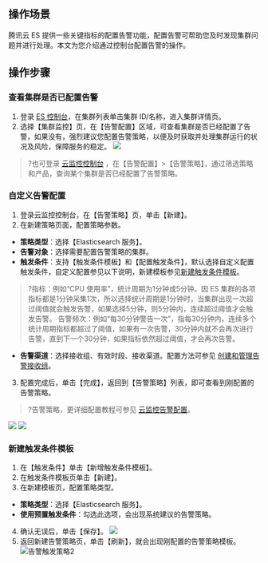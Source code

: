 ## 操作场景
腾讯云 ES 提供一些关键指标的配置告警功能，配置告警可帮助您及时发现集群问题并进行处理。本文为您介绍通过控制台配置告警的操作。

## 操作步骤
### 查看集群是否已配置告警
1. 登录 [ES 控制台](https://console.cloud.tencent.com/es)，在集群列表单击集群 ID/名称，进入集群详情页。
2. 选择【集群监控】页，在【告警配置】区域，可查看集群是否已经配置了告警，如果没有，强烈建议您配置告警策略，以便及时获取并处理集群运行的状况及风险，保障服务的稳定。
![](https://main.qcloudimg.com/raw/aa2a8cddab5f183b17927ef95f98b280.png)
>?也可登录 [云监控控制台](https://console.cloud.tencent.com/monitor/policylist) ，在【告警配置】>【告警策略】，通过筛选策略和产品，查询某个集群是否已经配置了告警策略。

### 自定义告警配置
1. 登录云监控控制台，在【告警策略】页，单击【新建】。
2. 在新建策略页面，配置策略参数。
 - **策略类型**：选择【Elasticsearch 服务】。
 - **告警对象**：选择需要配置告警策略的集群。
 - **触发条件**：支持【触发条件模板】和【配置触发条件】，默认选择自定义配置触发条件，自定义配置参见以下说明，新建模板参见[新建触发条件模板](#新建触发条件模板)。 
 >?指标：例如“CPU 使用率”，统计周期为1分钟或5分钟。因 ES 集群的各项指标都是1分钟采集1次，所以选择统计周期是1分钟时，当集群出现一次超过阈值就会触发告警，如果选择5分钟，则5分钟内，连续超过阈值才会触发告警。 
>告警频次：例如“每30分钟警告一次”，指每30分钟内，连续多个统计周期指标都超过了阈值，如果有一次告警，30分钟内就不会再次进行告警，直到下一个30分钟，如果指标依然超过阈值，才会再次告警。
 - **告警渠道**：选择接收组、有效时段、接收渠道。配置方法可参见  [创建和管理告警接收组](https://intl.cloud.tencent.com/zh/document/product/248/38908)。
3. 配置完成后，单击【完成】，返回到【告警策略】列表，即可查看到刚配置的告警策略。
>?告警策略，更详细配置教程可参见 [云监控告警配置](https://intl.cloud.tencent.com/zh/document/product/248/38908)。
>
![](https://main.qcloudimg.com/raw/85b06dd825c4cee754291675cd14c178.png)
![](https://main.qcloudimg.com/raw/a5007446562d0f5377ef0cd134f245c4.png)

### 新建触发条件模板
1. 在【触发条件】单击【新增触发条件模板】。
2. 在触发条件模板页单击【新建】。
3. 在新建模板页，配置策略类型。
 - **策略类型**：选择【Elasticsearch 服务】。
 - **使用预置触发条件**：勾选此选项，会出现系统建议的告警策略。
4. 确认无误后，单击【保存】。
![](https://main.qcloudimg.com/raw/ebae61f01811d3b542ee65f99cb47441.png)
5. 返回新建告警策略页，单击【刷新】，就会出现刚配置的告警策略模板。
 ![告警触发策略2](https://main.qcloudimg.com/raw/0fe4adfea0f947a6056d5fb5d25b88f7.png)
